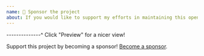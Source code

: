 ```yaml
---
name: 🤝 Sponsor the project
about: If you would like to support my efforts in maintaining this open source project!
---
```


--------------^ Click "Preview" for a nicer view!

Support this project by becoming a sponsor! [Become a sponsor](https://opencollective.com/generator-jhipster-nav-element).

